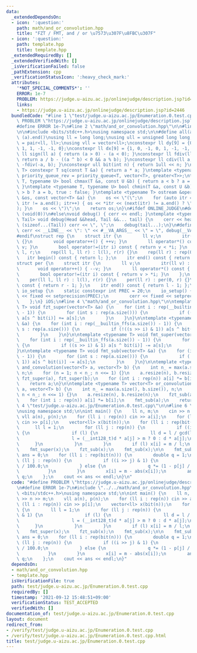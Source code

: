 ```yaml
---
data:
  _extendedDependsOn:
  - icon: ':question:'
    path: math/and_or_convolution.hpp
    title: "FZT / FMT, and / or \u7573\u307F\u8FBC\u307F"
  - icon: ':question:'
    path: template.hpp
    title: template.hpp
  _extendedRequiredBy: []
  _extendedVerifiedWith: []
  _isVerificationFailed: false
  _pathExtension: cpp
  _verificationStatusIcon: ':heavy_check_mark:'
  attributes:
    '*NOT_SPECIAL_COMMENTS*': ''
    ERROR: 1e-7
    PROBLEM: https://judge.u-aizu.ac.jp/onlinejudge/description.jsp?id=2446
    links:
    - https://judge.u-aizu.ac.jp/onlinejudge/description.jsp?id=2446
  bundledCode: "#line 1 \"test/judge.u-aizu.ac.jp/Enumeration.0.test.cpp\"\n#define\
    \ PROBLEM \"https://judge.u-aizu.ac.jp/onlinejudge/description.jsp?id=2446\"\n\
    #define ERROR 1e-7\n#line 2 \"math/and_or_convolution.hpp\"\n\n#line 2 \"template.hpp\"\
    \n\n#include <bits/stdc++.h>\nusing namespace std;\n\n#define all(a) (a).begin(),\
    \ (a).end()\nusing ll = long long;\nusing ull = unsigned long long;\nusing pll\
    \ = pair<ll, ll>;\nusing vll = vector<ll>;\nconstexpr ll dy[9] = {0, 1, 0, -1,\
    \ 1, 1, -1, -1, 0};\nconstexpr ll dx[9] = {1, 0, -1, 0, 1, -1, -1, 1, 0};\nconstexpr\
    \ ll sign(ll a) { return (a > 0) - (a < 0); }\nconstexpr ll fdiv(ll a, ll b) {\
    \ return a / b - ((a ^ b) < 0 && a % b); }\nconstexpr ll cdiv(ll a, ll b) { return\
    \ -fdiv(-a, b); }\nconstexpr ull bit(int n) { return 1ull << n; }\ntemplate <typename\
    \ T> constexpr T sq(const T &a) { return a * a; }\ntemplate <typename T> using\
    \ priority_queue_rev = priority_queue<T, vector<T>, greater<T>>;\ntemplate <typename\
    \ T, typename U> bool chmax(T &a, const U &b) { return a < b ? a = b, true : false;\
    \ }\ntemplate <typename T, typename U> bool chmin(T &a, const U &b) { return a\
    \ > b ? a = b, true : false; }\ntemplate <typename T> ostream &operator<<(ostream\
    \ &os, const vector<T> &a) {\n    os << \"(\";\n    for (auto itr = a.begin();\
    \ itr != a.end(); itr++) { os << *itr << (next(itr) != a.end() ? \", \" : \"\"\
    ); }\n    os << \")\";\n    return os;\n}\n#ifdef ONLINE_JUDGE\n#define dump(...)\
    \ (void(0))\n#else\nvoid debug() { cerr << endl; }\ntemplate <typename Head, typename...\
    \ Tail> void debug(Head &&head, Tail &&... tail) {\n    cerr << head;\n    if\
    \ (sizeof...(Tail)) cerr << \", \";\n    debug(tail...);\n}\n#define dump(...)\
    \ cerr << __LINE__ << \": \" << #__VA_ARGS__ << \" = \", debug(__VA_ARGS__)\n\
    #endif\nstruct rep {\n    struct itr {\n        ll v;\n        itr(ll v) : v(v)\
    \ {}\n        void operator++() { ++v; }\n        ll operator*() const { return\
    \ v; }\n        bool operator!=(itr i) const { return v < *i; }\n    };\n    ll\
    \ l, r;\n    rep(ll l, ll r) : l(l), r(r) {}\n    rep(ll r) : rep(0, r) {}\n \
    \   itr begin() const { return l; };\n    itr end() const { return r; };\n};\n\
    struct per {\n    struct itr {\n        ll v;\n        itr(ll v) : v(v) {}\n \
    \       void operator++() { --v; }\n        ll operator*() const { return v; }\n\
    \        bool operator!=(itr i) const { return v > *i; }\n    };\n    ll l, r;\n\
    \    per(ll l, ll r) : l(l), r(r) {}\n    per(ll r) : per(0, r) {}\n    itr begin()\
    \ const { return r - 1; };\n    itr end() const { return l - 1; };\n};\nstruct\
    \ io_setup {\n    static constexpr int PREC = 20;\n    io_setup() {\n        cout\
    \ << fixed << setprecision(PREC);\n        cerr << fixed << setprecision(PREC);\n\
    \    };\n} iOS;\n#line 4 \"math/and_or_convolution.hpp\"\n\ntemplate <typename\
    \ T> void fzt_super(vector<T> &a) {\n    for (int i : rep(__builtin_ffs(a.size())\
    \ - 1)) {\n        for (int s : rep(a.size())) {\n            if ((s >> i) & 1)\
    \ a[s ^ bit(i)] += a[s];\n        }\n    }\n}\n\ntemplate <typename T> void fzt_sub(vector<T>\
    \ &a) {\n    for (int i : rep(__builtin_ffs(a.size()) - 1)) {\n        for (int\
    \ s : rep(a.size())) {\n            if (!((s >> i) & 1)) a[s ^ bit(i)] += a[s];\n\
    \        }\n    }\n}\n\ntemplate <typename T> void fmt_super(vector<T> &a) {\n\
    \    for (int i : rep(__builtin_ffs(a.size()) - 1)) {\n        for (int s : rep(a.size()))\
    \ {\n            if ((s >> i) & 1) a[s ^ bit(i)] -= a[s];\n        }\n    }\n\
    }\n\ntemplate <typename T> void fmt_sub(vector<T> &a) {\n    for (int i : rep(__builtin_ffs(a.size())\
    \ - 1)) {\n        for (int s : rep(a.size())) {\n            if (!((s >> i) &\
    \ 1)) a[s ^ bit(i)] -= a[s];\n        }\n    }\n}\n\ntemplate <typename T> vector<T>\
    \ and_convolution(vector<T> a, vector<T> b) {\n    int n_ = max(a.size(), b.size()),\
    \ n;\n    for (n = 1; n < n_; n <<= 1) {}\n    a.resize(n), b.resize(n);\n   \
    \ fzt_super(a), fzt_super(b);\n    for (int i : rep(n)) a[i] *= b[i];\n    fmt_super(a);\n\
    \    return a;\n}\n\ntemplate <typename T> vector<T> or_convolution(vector<T>\
    \ a, vector<T> b) {\n    int n_ = max(a.size(), b.size()), n;\n    for (n = 1;\
    \ n < n_; n <<= 1) {}\n    a.resize(n), b.resize(n);\n    fzt_sub(a), fzt_sub(b);\n\
    \    for (int i : rep(n)) a[i] *= b[i];\n    fmt_sub(a);\n    return a;\n}\n#line\
    \ 4 \"test/judge.u-aizu.ac.jp/Enumeration.0.test.cpp\"\n\n#line 6 \"test/judge.u-aizu.ac.jp/Enumeration.0.test.cpp\"\
    \nusing namespace std;\n\nint main() {\n    ll n, m;\n    cin >> n >> m;\n   \
    \ vll a(n), p(n);\n    for (ll i : rep(n)) cin >> a[i];\n    for (ll i : rep(n))\
    \ cin >> p[i];\n    vector<ll> x(bit(n));\n    for (ll i : rep(bit(n))) {\n  \
    \      ll l = 1;\n        for (ll j : rep(n)) {\n            if ((i >> j) & 1)\
    \ {\n                if (l) {\n                    ll d = l / gcd(l, a[j]);\n\
    \                    l = (__int128_t)d * a[j] > m ? 0 : d * a[j];\n          \
    \      }\n            }\n        }\n        if (l) x[i] = m / l;\n    }\n    fzt_super(x);\n\
    \    fmt_super(x);\n    fzt_sub(x);\n    fmt_sub(x);\n\n    fmt_sub(x);\n    double\
    \ ans = 0;\n    for (ll i : rep(bit(n))) {\n        double q = 1;\n        for\
    \ (ll j : rep(n)) {\n            if ((i >> j) & 1) {\n                q *= p[j]\
    \ / 100.0;\n            } else {\n                q *= (1 - p[j] / 100.0);\n \
    \           }\n        }\n        x[i] = m - abs(x[i]);\n        ans += x[i] *\
    \ q;\n    };\n    cout << ans << endl;\n}\n"
  code: "#define PROBLEM \"https://judge.u-aizu.ac.jp/onlinejudge/description.jsp?id=2446\"\
    \n#define ERROR 1e-7\n#include \"../../math/and_or_convolution.hpp\"\n\n#include\
    \ <bits/stdc++.h>\nusing namespace std;\n\nint main() {\n    ll n, m;\n    cin\
    \ >> n >> m;\n    vll a(n), p(n);\n    for (ll i : rep(n)) cin >> a[i];\n    for\
    \ (ll i : rep(n)) cin >> p[i];\n    vector<ll> x(bit(n));\n    for (ll i : rep(bit(n)))\
    \ {\n        ll l = 1;\n        for (ll j : rep(n)) {\n            if ((i >> j)\
    \ & 1) {\n                if (l) {\n                    ll d = l / gcd(l, a[j]);\n\
    \                    l = (__int128_t)d * a[j] > m ? 0 : d * a[j];\n          \
    \      }\n            }\n        }\n        if (l) x[i] = m / l;\n    }\n    fzt_super(x);\n\
    \    fmt_super(x);\n    fzt_sub(x);\n    fmt_sub(x);\n\n    fmt_sub(x);\n    double\
    \ ans = 0;\n    for (ll i : rep(bit(n))) {\n        double q = 1;\n        for\
    \ (ll j : rep(n)) {\n            if ((i >> j) & 1) {\n                q *= p[j]\
    \ / 100.0;\n            } else {\n                q *= (1 - p[j] / 100.0);\n \
    \           }\n        }\n        x[i] = m - abs(x[i]);\n        ans += x[i] *\
    \ q;\n    };\n    cout << ans << endl;\n}"
  dependsOn:
  - math/and_or_convolution.hpp
  - template.hpp
  isVerificationFile: true
  path: test/judge.u-aizu.ac.jp/Enumeration.0.test.cpp
  requiredBy: []
  timestamp: '2021-09-12 15:48:51+09:00'
  verificationStatus: TEST_ACCEPTED
  verifiedWith: []
documentation_of: test/judge.u-aizu.ac.jp/Enumeration.0.test.cpp
layout: document
redirect_from:
- /verify/test/judge.u-aizu.ac.jp/Enumeration.0.test.cpp
- /verify/test/judge.u-aizu.ac.jp/Enumeration.0.test.cpp.html
title: test/judge.u-aizu.ac.jp/Enumeration.0.test.cpp
---
```

